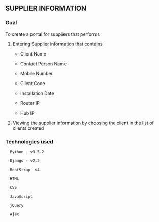 ## SUPPLIER INFORMATION

### Goal

To create a portal for suppliers that performs 
  
1. Entering Supplier information that contains

    * Client Name
    
    * Contact Person Name
    
    * Mobile Number
    
    * Client Code
    
    * Installation Date
    
    * Router IP
    
    * Hub IP
    
2. Viewing the supplier information by choosing the client in the list of clients created

### Technologies used

      Python - v3.5.2
      
      Django - v2.2
      
      BootStrap -v4
      
      HTML 
      
      CSS
      
      JavaScript
      
      jQuery
      
      Ajax
